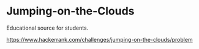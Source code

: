 # Jumping-on-the-Clouds
Educational source for students.

https://www.hackerrank.com/challenges/jumping-on-the-clouds/problem
